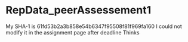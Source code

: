 # RepData_peerAssessement1
My SHA-1 is 61fd53b2a3b858e54b6347f95508f81f969fa160 
I could not modify it in the assignment page after deadline
Thinks
